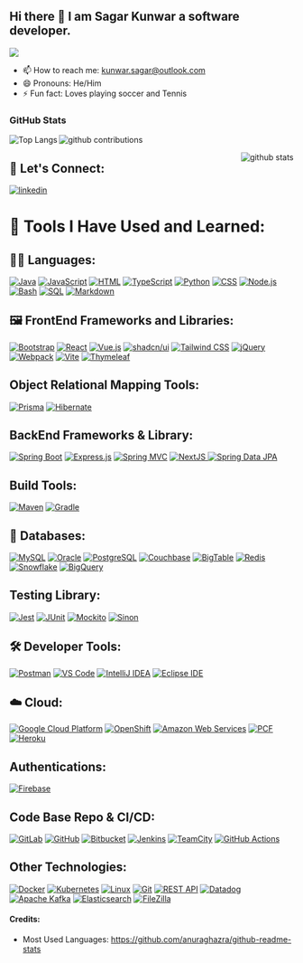 ## Hi there 👋 I am Sagar Kunwar a software developer.

![](https://komarev.com/ghpvc/?username=sagarkunwarc&style=for-the-badge&color=green)

- 📫 How to reach me: kunwar.sagar@outlook.com
- 😄 Pronouns: He/Him
- ⚡ Fun fact: Loves playing soccer and  Tennis

 ### GitHub Stats 
<p> <img align="left" src="https://github-readme-stats.vercel.app/api/top-langs/?username=sagarkunwarc&layout=donut&theme=onedark" alt="Top Langs"/> </p>

 <p> <img align="center" src="https://github-readme-streak-stats.herokuapp.com/?user=sagarkunwarc&layout=donut&theme=onedark" alt="github contributions" /> </p>

 <p> <img align="right" src="https://github-readme-stats.vercel.app/api?username=sagarkunwarc&show_icons=true&locale=en&layout=donut&theme=onedark" alt="github stats"/> </p>

## 🤝 Let's Connect:

[![linkedin](https://skillicons.dev/icons?i=linkedin)](https://linkedin.com/in/sagarkunwar)

  
<h1>🚀 Tools I Have Used and Learned:</h1>
<h2> 👨‍💻 Languages: </h2>
<a href="#"><img alt="Java" src="https://img.shields.io/badge/Java-007396.svg?logo=java&logoColor=white"></a>
<a href="#"><img alt="JavaScript" src="https://img.shields.io/badge/JavaScript-F7DF1E.svg?logo=javascript&logoColor=black"></a>
<a href="#"><img alt="HTML" src="https://img.shields.io/badge/HTML-E34F26.svg?logo=html5&logoColor=white"></a>
<a href="#"><img alt="TypeScript" src="https://img.shields.io/badge/TypeScript-007ACC.svg?logo=typescript&logoColor=white"></a>
<a href="#"><img alt="Python" src="https://img.shields.io/badge/Python-14354C.svg?logo=python&logoColor=white"></a>
<a href="#"><img alt="CSS" src="https://img.shields.io/badge/CSS-1572B6.svg?logo=css3&logoColor=white"></a>
<a href="#"><img alt="Node.js" src="https://img.shields.io/badge/Node.js-43853D.svg?logo=node.js&logoColor=white"></a>
<a href="#"><img alt="Bash" src="https://img.shields.io/badge/Bash-121011.svg?logo=gnu-bash&logoColor=white"></a>
<a href="#"><img alt="SQL" src="https://custom-icon-badges.herokuapp.com/badge/SQL-025E8C.svg?logo=database&logoColor=white"></a>
<a href="#"><img alt="Markdown" src="https://img.shields.io/badge/Markdown-000000.svg?logo=markdown&logoColor=white"></a>

<h2>🖼️ FrontEnd Frameworks and Libraries: </h2>
<a href="#"><img alt="Bootstrap" src="https://img.shields.io/badge/Bootstrap-7952B3.svg?logo=bootstrap&logoColor=white"></a>
<a href="#"><img alt="React" src="https://img.shields.io/badge/React-20232a.svg?logo=react&logoColor=%2361DAFB"></a>
<a href="#"><img alt="Vue.js" src="https://img.shields.io/badge/Vue.js-4FC08D.svg?logo=vuedotjs&logoColor=white"></a>
<a href="#"><img alt="shadcn/ui" src="https://img.shields.io/badge/shadcn%2Fui-000000.svg?logo=shadcnui&logoColor=white"></a>
<a href="#"><img alt="Tailwind CSS" src="https://img.shields.io/badge/Tailwind%20CSS-06B6D4.svg?logo=tailwindcss&logoColor=white"></a>
<a href="#"><img alt="jQuery" src="https://img.shields.io/badge/jQuery-0769AD.svg?logo=jquery&logoColor=white"></a>
<a href="#"><img alt="Webpack" src="https://img.shields.io/badge/Webpack-8DD6F9.svg?logo=webpack&logoColor=black"></a>
<a href="#"><img alt="Vite" src="https://img.shields.io/badge/Vite-646CFF.svg?logo=vite&logoColor=white"></a>
<a href="#"><img alt="Thymeleaf" src="https://img.shields.io/badge/Thymeleaf-005F0F.svg?logo=thymeleaf&logoColor=white"></a>

<h2>Object Relational Mapping Tools: </h2>
<a href="#"><img alt="Prisma" src="https://img.shields.io/badge/Prisma-2D3748.svg?logo=prisma&logoColor=white"></a>
<a href="#"><img alt="Hibernate" src="https://img.shields.io/badge/Hibernate-59666C.svg?logo=hibernate&logoColor=white"></a>

<h2>BackEnd Frameworks & Library: </h2>
<a href="#"><img alt="Spring Boot" src="https://img.shields.io/badge/Spring%20Boot-6DB33F.svg?logo=spring-boot&logoColor=white"></a>
<a href="#"><img alt="Express.js" src="https://img.shields.io/badge/Express.js-404d59.svg?logo=express&logoColor=white"></a>
<a href="#"><img alt="Spring MVC" src="https://img.shields.io/badge/Spring%20MVC-6DB33F.svg?logo=spring&logoColor=white"></a>
<a href="#"><img alt="NextJS" src="https://img.shields.io/badge/Next.js-000000.svg?logo=nextdotjs&logoColor=white"> </a>
<a href="#"><img alt="Spring Data JPA" src="https://img.shields.io/badge/Spring%20Data%20JPA-6DB33F.svg?logo=spring&logoColor=white"></a>

<h2>Build Tools: </h2>
<a href="#"><img alt="Maven" src="https://img.shields.io/badge/Maven-C71A36.svg?logo=apache-maven&logoColor=white"></a>
<a href="#"><img alt="Gradle" src="https://img.shields.io/badge/Gradle-02303A.svg?logo=gradle&logoColor=white"></a>

<h2>💾  Databases: </h2>
<a href="#"><img alt="MySQL" src="https://img.shields.io/badge/MySQL-4479A1.svg?logo=mysql&logoColor=white"></a>
<a href="#"><img alt="Oracle" src="https://img.shields.io/badge/Oracle-F80000.svg?logo=oracle&logoColor=white"></a>
<a href="#"><img alt="PostgreSQL" src="https://img.shields.io/badge/PostgreSQL-336791.svg?logo=postgresql&logoColor=white"></a>
<a href="#"><img alt="Couchbase" src="https://img.shields.io/badge/Couchbase-EA2328.svg?logo=couchbase&logoColor=white"></a>
<a href="#"><img alt="BigTable" src="https://img.shields.io/badge/BigTable-4285F4.svg?logo=google&logoColor=white"></a>
<a href="#"><img alt="Redis" src="https://img.shields.io/badge/Redis-DC382D.svg?logo=redis&logoColor=white"></a>
<a href="#"><img alt="Snowflake" src="https://img.shields.io/badge/Snowflake-29B5E8.svg?logo=snowflake&logoColor=white"></a>
<a href="#"><img alt="BigQuery" src="https://img.shields.io/badge/BigQuery-4285F4.svg?logo=google-cloud&logoColor=white"></a>

<h2>Testing Library: </h2>
<a href="#"><img alt="Jest" src="https://img.shields.io/badge/Jest-C21325.svg?logo=jest&logoColor=white"></a>
<a href="#"><img alt="JUnit" src="https://img.shields.io/badge/JUnit-25A162.svg?logo=junit5&logoColor=white"></a>
<a href="#"><img alt="Mockito" src="https://img.shields.io/badge/Mockito-C5D9C8.svg?logo=mockito&logoColor=black"></a>
<a href="#"><img alt="Sinon" src="https://img.shields.io/badge/Sinon-995F44.svg?logo=sinon&logoColor=white"></a>

<h2> 🛠️ Developer Tools: </h2>
<p align="left">
<a href="#"><img alt="Postman" src="https://img.shields.io/badge/Postman-FF6C37.svg?logo=postman&logoColor=white"></a>
<a href="#"><img alt="VS Code" src="https://img.shields.io/badge/VS%20Code-007ACC.svg?logo=visualstudiocode&logoColor=white"></a>
<a href="#"><img alt="IntelliJ IDEA" src="https://img.shields.io/badge/IntelliJ%20IDEA-000000.svg?logo=intellij-idea&logoColor=white"></a>
<a href="#"><img alt="Eclipse IDE" src="https://img.shields.io/badge/Eclipse%20IDE-2C2255.svg?logo=eclipse-ide&logoColor=white"></a>
  
<h2>☁️ Cloud: </h2>
<a href="#"><img alt="Google Cloud Platform" src="https://img.shields.io/badge/Google%20Cloud-4285F4.svg?logo=googlecloud&logoColor=white"></a>
<a href="#"><img alt="OpenShift" src="https://img.shields.io/badge/OpenShift-EE0000.svg?logo=red-hat-open-shift&logoColor=white"></a>
<a href="#"><img alt="Amazon Web Services" src="https://img.shields.io/badge/AWS-232F3E.svg?logo=amazonaws&logoColor=white"></a>
<a href="#"><img alt="PCF" src="https://img.shields.io/badge/Pivotal%20Cloud%20Foundry-0C9ED5.svg?logo=cloudfoundry&logoColor=white"></a>
<a href="#"><img alt="Heroku" src="https://img.shields.io/badge/Heroku-430098.svg?logo=heroku&logoColor=white"></a>

<h2>Authentications: </h2>
<a href="#"><img alt="Firebase" src="https://img.shields.io/badge/Firebase-FFCA28.svg?logo=firebase&logoColor=black"></a>

<h2> Code Base Repo & CI/CD: </h2>
<a href="#"><img alt="GitLab" src="https://img.shields.io/badge/GitLab-FCA121.svg?logo=gitlab&logoColor=white"></a>
<a href="#"><img alt="GitHub" src="https://img.shields.io/badge/GitHub-181717.svg?logo=github&logoColor=white"></a>
<a href="#"><img alt="Bitbucket" src="https://img.shields.io/badge/Bitbucket-0052CC.svg?logo=bitbucket&logoColor=white"></a>
<a href="#"><img alt="Jenkins" src="https://img.shields.io/badge/Jenkins-D24939.svg?logo=jenkins&logoColor=white"></a>
<a href="#"><img alt="TeamCity" src="https://img.shields.io/badge/TeamCity-000000.svg?logo=teamcity&logoColor=white"></a>
<a href="#"><img alt="GitHub Actions" src="https://img.shields.io/badge/GitHub%20Actions-2088FF.svg?logo=github-actions&logoColor=white"></a>

<h2>Other Technologies:</h2>
<a href="#"><img alt="Docker" src="https://img.shields.io/badge/Docker-2496ED.svg?logo=docker&logoColor=white"></a>
<a href="#"><img alt="Kubernetes" src="https://img.shields.io/badge/Kubernetes-326CE5.svg?logo=kubernetes&logoColor=white"></a>
<a href="#"><img alt="Linux" src="https://img.shields.io/badge/Linux-FCC624.svg?logo=linux&logoColor=black"></a>
<a href="#"><img alt="Git" src="https://img.shields.io/badge/Git-F05032.svg?logo=git&logoColor=white"></a>
<a href="#"><img alt="REST API" src="https://img.shields.io/badge/REST%20API-005571.svg?logo=json&logoColor=white"></a>
<a href="#"><img alt="Datadog" src="https://img.shields.io/badge/Datadog-632CA6.svg?logo=datadog&logoColor=white"></a>
<a href="#"><img alt="Apache Kafka" src="https://img.shields.io/badge/Apache%20Kafka-231F20.svg?logo=apache-kafka&logoColor=white"></a>
<a href="#"><img alt="Elasticsearch" src="https://img.shields.io/badge/Elasticsearch-005571.svg?logo=elasticsearch&logoColor=white"></a>
<a href="#"><img alt="FileZilla" src="https://img.shields.io/badge/FileZilla-BF0000.svg?logo=filezilla&logoColor=white"></a>
</p>


#### Credits:

- Most Used Languages: https://github.com/anuraghazra/github-readme-stats
